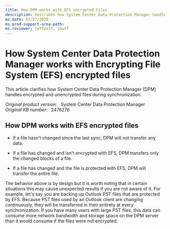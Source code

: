 ```yaml
---
title: How DPM works with EFS encrypted files
description: Describes how System Center Data Protection Manager handles encrypted and unencrypted files during synchronization.
ms.date: 07/27/2020
ms.prod-support-area-path:
ms.reviewer: jeffpatt, jbuff
---
```

# How System Center Data Protection Manager works with Encrypting File System (EFS) encrypted files

This article clarifies how System Center Data Protection Manager (DPM) handles encrypted and unencrypted files during synchronization.

_Original product version:_ &nbsp; System Center Data Protection Manager  
_Original KB number:_ &nbsp; 2476276

## How DPM works with EFS encrypted files

- If a file hasn't changed since the last sync, DPM will not transfer any data.

- If a file has changed and isn't encrypted with EFS, DPM transfers only the changed blocks of a file.

- If a file has changed and the file is protected with EFS, DPM will transfer the entire file.

The behavior above is by design but it is worth noting that in certain situations this may cause unexpected results if you are not aware of it. For example, let's say you are backing up Outlook PST files that are protected by EFS. Because PST files used by an Outlook client are changing continuously, they will be transferred in their entirety at every synchronization. If you have many users with large PST files, this data can consume more network bandwidth and storage space on the DPM server than it would consume if the files were not encrypted.
